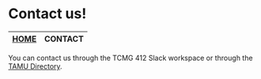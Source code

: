 # Contact us!

| [HOME](index.md) |  CONTACT  |
|        :-:       |    :-:    |

You can contact us through the TCMG 412 Slack workspace or through the [TAMU Directory](https://directory.tamu.edu).